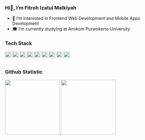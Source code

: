 ### Hi👋, I’m Fitroh Izatul Malkiyah

- 👀 I’m interested in Frontend Web Development and Mobile Apps Development
- 🎓 I’m currently studying at Amikom Purwokerto University 

### Tech Stack
  <a href="#"><img align="left" alt="JavaScript" title="JavaScript" width="21px" src="https://upload.wikimedia.org/wikipedia/commons/9/99/Unofficial_JavaScript_logo_2.svg" /></a>
  <a href="https://reactjs.org/"><img align="left" alt="React" title="React" width="21px" src="https://cdn.worldvectorlogo.com/logos/react-2.svg" /></a>
  <a href="https://nodejs.org/"><img align="left" alt="Redux" title="Redux" width="21px" src="https://img.icons8.com/color/48/redux.png" /></a>
  <a href="https://hapi.dev/"><img align="left" alt="Figma" title="Figma" width="21px" src="https://img.icons8.com/color/48/figma--v1.png" /></a>
  <a href="https://tailwindcss.com"><img align="left" alt="Tailwind" title="Tailwind CSS" width="21px" src="https://img.icons8.com/color/48/tailwindcss.png" /></a>
  <a href="https://kotlinlang.org"><img align="left" alt="Kotlin" title="Kotlin" width="21px" src="https://img.icons8.com/color/48/kotlin.png" /></a>
  <a href="https://developer.android.com/jetpack/compose/"><img align="left" alt="Jetpack Compose" title="Kotlin" width="22px" src="https://i.postimg.cc/9fJZfv2R/68747470733a2f2f7461627269732e636f6d2f77702d636f6e74656e742f75706c6f6164732f323032312f30362f6a657470.png" /></a>
  <a href="https://www.codeigniter.com/"><img align="left" alt="Codeigniter" title="Codeigniter" width="21px" src="https://cdn.jsdelivr.net/gh/devicons/devicon/icons/codeigniter/codeigniter-plain-wordmark.svg" /></a>
  <a href="https://www.canva.com/"><img align="left" alt="Canva" title="Canva" width="21px" src="https://cdn.jsdelivr.net/gh/devicons/devicon/icons/canva/canva-original.svg" /></a>
          
  <br>
  <br>

### Github Statistic
<p align="left">
<a href="https://github.com/fitrohiza">
  <img height="180em" src="https://github-readme-stats-eight-theta.vercel.app/api?username=fitrohiza&show_icons=true&theme=algolia&include_all_commits=true&count_private=true"/>
  <img height="180em" src="https://github-readme-stats-eight-theta.vercel.app/api/top-langs/?username=fitrohiza&layout=compact&langs_count=8&theme=algolia"/>
</a>
</p>
